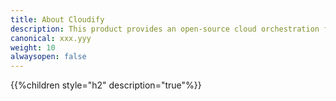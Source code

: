 ```yaml
---
title: About Cloudify
description: This product provides an open-source cloud orchestration framework enabling you to model applications and services, and automate their entire life cycle.
canonical: xxx.yyy
weight: 10
alwaysopen: false
---
```


{{%children style="h2" description="true"%}}
